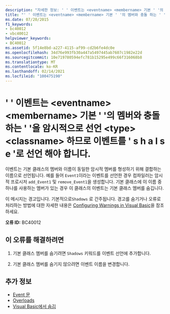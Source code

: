 ```yaml
---
description: "자세한 정보: ' ' 이벤트는 <eventname> <membername> 기본 ' '의 멤버와 충돌 하는 ' '을 암시적으로 선언 <type> <classname> 하므로 이벤트를 ' s h a l s e '로 선언 해야 합니다."
title: "' ' 이벤트는 <eventname> <membername> 기본 ' '의 멤버와 충돌 하는 ' '을 암시적으로 선언 <type> <classname> 하므로 이벤트를 ' s h a l s e '로 선언 해야 합니다."
ms.date: 07/20/2015
f1_keywords:
- bc40012
- vbc40012
helpviewer_keywords:
- BC40012
ms.assetid: 5f14e8bd-a227-4115-af99-cd2b6fe4dc0e
ms.openlocfilehash: 34d76e993fb30a447a5497445ab7607c1982e22d
ms.sourcegitcommit: 10e719780594efc781b15295e499c66f316068b8
ms.translationtype: MT
ms.contentlocale: ko-KR
ms.lasthandoff: 02/14/2021
ms.locfileid: "100475190"
---
```

# <a name="event-eventname-implicitly-declares-membername-which-conflicts-with-a-member-in-the-base-type-classname-and-so-the-event-should-be-declared-shadows"></a>' ' 이벤트는 \<eventname> \<membername> 기본 ' '의 멤버와 충돌 하는 ' '을 암시적으로 선언 \<type> \<classname> 하므로 이벤트를 ' s h a l s e '로 선언 해야 합니다.

이벤트는 기본 클래스의 멤버와 이름이 동일한 암시적 멤버를 형성하기 위해 결합하는 이름으로 선언됩니다. 예를 들어 `Event1`이라는 이벤트를 선언한 경우 컴파일러는 암시적 프로시저 `add_Event1` 및 `remove_Event1`을 생성합니다. 기본 클래스에 이 이름 중 하나를 사용하는 멤버가 있는 경우 이 클래스의 이벤트는 기본 클래스 멤버를 숨깁니다.  
  
 이 메시지는 경고입니다. 기본적으로`Shadows` 로 간주됩니다. 경고를 숨기거나 오류로 처리하는 방법에 대한 자세한 내용은 [Configuring Warnings in Visual Basic](/visualstudio/ide/configuring-warnings-in-visual-basic)을 참조하세요.  
  
 **오류 ID:** BC40012  
  
## <a name="to-correct-this-error"></a>이 오류를 해결하려면  
  
1. 기본 클래스 멤버를 숨기려면 `Shadows` 키워드를 이벤트 선언에 추가합니다.  
  
2. 기본 클래스 멤버를 숨기지 않으려면 이벤트 이름을 변경합니다.  
  
## <a name="see-also"></a>추가 정보

- [Event 문](../language-reference/statements/event-statement.md)
- [Overloads](../language-reference/modifiers/shadows.md)
- [Visual Basic에서 숨김](../programming-guide/language-features/declared-elements/shadowing.md)
